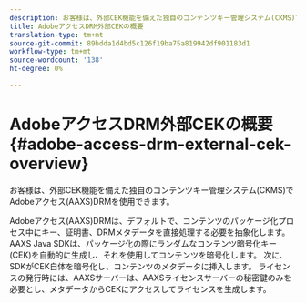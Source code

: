 ```yaml
---
description: お客様は、外部CEK機能を備えた独自のコンテンツキー管理システム(CKMS)でAdobeアクセス(AAXS)DRMを使用できます。
title: AdobeアクセスDRM外部CEKの概要
translation-type: tm+mt
source-git-commit: 89bdda1d4bd5c126f19ba75a819942df901183d1
workflow-type: tm+mt
source-wordcount: '138'
ht-degree: 0%

---
```



# AdobeアクセスDRM外部CEKの概要{#adobe-access-drm-external-cek-overview}

お客様は、外部CEK機能を備えた独自のコンテンツキー管理システム(CKMS)でAdobeアクセス(AAXS)DRMを使用できます。

Adobeアクセス(AAXS)DRMは、デフォルトで、コンテンツのパッケージ化プロセス中にキー、証明書、DRMメタデータを直接処理する必要を抽象化します。 AAXS Java SDKは、パッケージ化の際にランダムなコンテンツ暗号化キー(CEK)を自動的に生成し、それを使用してコンテンツを暗号化します。 次に、SDKがCEK自体を暗号化し、コンテンツのメタデータに挿入します。 ライセンスの発行時には、AAXSサーバーは、AAXSライセンスサーバーの秘密鍵のみを必要とし、メタデータからCEKにアクセスしてライセンスを生成します。
